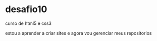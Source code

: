 # desafio10
 curso de html5 e css3
 
 estou a aprender a criar sites e agora vou gerenciar meus repositorios 

